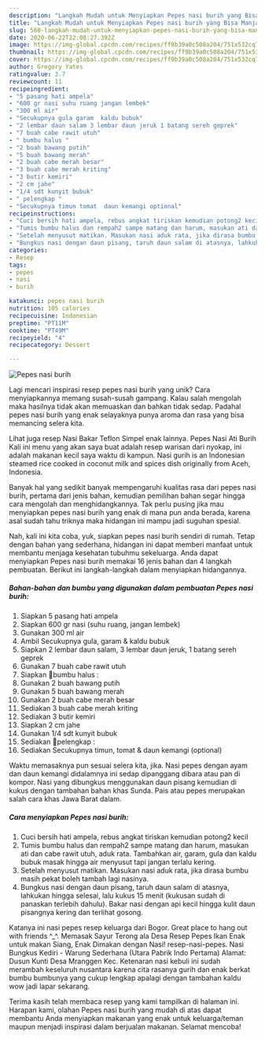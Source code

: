 ```yaml
---
description: "Langkah Mudah untuk Menyiapkan Pepes nasi burih yang Bisa Manjain Lidah"
title: "Langkah Mudah untuk Menyiapkan Pepes nasi burih yang Bisa Manjain Lidah"
slug: 560-langkah-mudah-untuk-menyiapkan-pepes-nasi-burih-yang-bisa-manjain-lidah
date: 2020-06-22T22:08:27.392Z
image: https://img-global.cpcdn.com/recipes/ff9b39a0c508a204/751x532cq70/pepes-nasi-burih-foto-resep-utama.jpg
thumbnail: https://img-global.cpcdn.com/recipes/ff9b39a0c508a204/751x532cq70/pepes-nasi-burih-foto-resep-utama.jpg
cover: https://img-global.cpcdn.com/recipes/ff9b39a0c508a204/751x532cq70/pepes-nasi-burih-foto-resep-utama.jpg
author: Gregory Yates
ratingvalue: 3.7
reviewcount: 11
recipeingredient:
- "5 pasang hati ampela"
- "600 gr nasi suhu ruang jangan lembek"
- "300 ml air"
- "Secukupnya gula garam  kaldu bubuk"
- "2 lembar daun salam 3 lembar daun jeruk 1 batang sereh geprek"
- "7 buah cabe rawit utuh"
- " bumbu halus "
- "2 buah bawang putih"
- "5 buah bawang merah"
- "2 buah cabe merah besar"
- "3 buah cabe merah kriting"
- "3 butir kemiri"
- "2 cm jahe"
- "1/4 sdt kunyit bubuk"
- " pelengkap "
- "Secukupnya timun tomat  daun kemangi optional"
recipeinstructions:
- "Cuci bersih hati ampela, rebus angkat tiriskan kemudian potong2 kecil"
- "Tumis bumbu halus dan rempah2 sampe matang dan harum, masukan ati dan cabe rawit utuh, aduk rata. Tambahkan air, garam, gula dan kaldu bubuk masak hingga air menyusut tapi jangan terlalu kering."
- "Setelah menyusut matikan. Masukan nasi aduk rata, jika dirasa bumbu masih pekat boleh tambah lagi nasinya."
- "Bungkus nasi dengan daun pisang, taruh daun salam di atasnya, lahkukan hingga selesai, lalu kukus 15 menit (kukusan sudah di panaskan terlebih dahulu). Bakar nasi dengan api kecil hingga kulit daun pisangnya kering dan terlihat gosong."
categories:
- Resep
tags:
- pepes
- nasi
- burih

katakunci: pepes nasi burih 
nutrition: 105 calories
recipecuisine: Indonesian
preptime: "PT11M"
cooktime: "PT49M"
recipeyield: "4"
recipecategory: Dessert

---
```



![Pepes nasi burih](https://img-global.cpcdn.com/recipes/ff9b39a0c508a204/751x532cq70/pepes-nasi-burih-foto-resep-utama.jpg)

Lagi mencari inspirasi resep pepes nasi burih yang unik? Cara menyiapkannya memang susah-susah gampang. Kalau salah mengolah maka hasilnya tidak akan memuaskan dan bahkan tidak sedap. Padahal pepes nasi burih yang enak selayaknya punya aroma dan rasa yang bisa memancing selera kita.

Lihat juga resep Nasi Bakar Teflon Simpel enak lainnya. Pepes Nasi Ati Burih Kali ini menu yang akan saya buat adalah resep warisan dari nyokap, ini adalah makanan kecil saya waktu di kampun. Nasi gurih is an Indonesian steamed rice cooked in coconut milk and spices dish originally from Aceh, Indonesia.

Banyak hal yang sedikit banyak mempengaruhi kualitas rasa dari pepes nasi burih, pertama dari jenis bahan, kemudian pemilihan bahan segar hingga cara mengolah dan menghidangkannya. Tak perlu pusing jika mau menyiapkan pepes nasi burih yang enak di mana pun anda berada, karena asal sudah tahu triknya maka hidangan ini mampu jadi suguhan spesial.


Nah, kali ini kita coba, yuk, siapkan pepes nasi burih sendiri di rumah. Tetap dengan bahan yang sederhana, hidangan ini dapat memberi manfaat untuk membantu menjaga kesehatan tubuhmu sekeluarga. Anda dapat menyiapkan Pepes nasi burih memakai 16 jenis bahan dan 4 langkah pembuatan. Berikut ini langkah-langkah dalam menyiapkan hidangannya.

<!--inarticleads1-->

##### Bahan-bahan dan bumbu yang digunakan dalam pembuatan Pepes nasi burih:

1. Siapkan 5 pasang hati ampela
1. Siapkan 600 gr nasi (suhu ruang, jangan lembek)
1. Gunakan 300 ml air
1. Ambil Secukupnya gula, garam &amp; kaldu bubuk
1. Siapkan 2 lembar daun salam, 3 lembar daun jeruk, 1 batang sereh geprek
1. Gunakan 7 buah cabe rawit utuh
1. Siapkan  📍bumbu halus :
1. Gunakan 2 buah bawang putih
1. Gunakan 5 buah bawang merah
1. Gunakan 2 buah cabe merah besar
1. Sediakan 3 buah cabe merah kriting
1. Sediakan 3 butir kemiri
1. Siapkan 2 cm jahe
1. Gunakan 1/4 sdt kunyit bubuk
1. Sediakan  📍pelengkap :
1. Sediakan Secukupnya timun, tomat &amp; daun kemangi (optional)


Waktu memasaknya pun sesuai selera kita, jika. Nasi pepes dengan ayam dan daun kemangi didalamnya ini sedap dipanggang dibara atau pan di kompor. Nasi yang dibungkus menggunakan daun pisang kemudian di kukus dengan tambahan bahan khas Sunda. Pais atau pepes merupakan salah cara khas Jawa Barat dalam. 

<!--inarticleads2-->

##### Cara menyiapkan Pepes nasi burih:

1. Cuci bersih hati ampela, rebus angkat tiriskan kemudian potong2 kecil
1. Tumis bumbu halus dan rempah2 sampe matang dan harum, masukan ati dan cabe rawit utuh, aduk rata. Tambahkan air, garam, gula dan kaldu bubuk masak hingga air menyusut tapi jangan terlalu kering.
1. Setelah menyusut matikan. Masukan nasi aduk rata, jika dirasa bumbu masih pekat boleh tambah lagi nasinya.
1. Bungkus nasi dengan daun pisang, taruh daun salam di atasnya, lahkukan hingga selesai, lalu kukus 15 menit (kukusan sudah di panaskan terlebih dahulu). Bakar nasi dengan api kecil hingga kulit daun pisangnya kering dan terlihat gosong.


Katanya ini nasi pepes resep keluarga dari Bogor. Great place to hang out with friends ^_^. Memasak Sayur Terong ala Desa Resep Pepes Ikan Enak untuk makan Siang, Enak Dimakan dengan Nasi! resep-nasi-pepes. Nasi Bungkus Kediri - Warung Sederhana (Utara Pabrik Indo Pertama) Alamat: Dusun Kunti Desa Mranggen Kec. Ketenaran nasi kebuli ini sudah merambah keseluruh nusantara karena cita rasanya gurih dan enak berkat bumbu bumbunya yang cukup lengkap apalagi dengan tambahan kaldu wow jadi lapar sekarang. 

Terima kasih telah membaca resep yang kami tampilkan di halaman ini. Harapan kami, olahan Pepes nasi burih yang mudah di atas dapat membantu Anda menyiapkan makanan yang enak untuk keluarga/teman maupun menjadi inspirasi dalam berjualan makanan. Selamat mencoba!
